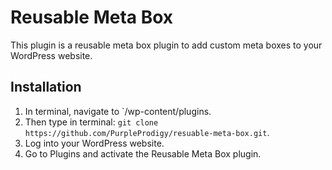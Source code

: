 # Reusable Meta Box

This plugin is a reusable meta box plugin to add custom meta boxes to your WordPress website.

## Installation

1. In terminal, navigate to `/wp-content/plugins.
2. Then type in terminal: `git clone https://github.com/PurpleProdigy/resuable-meta-box.git`.
3. Log into your WordPress website.
4. Go to Plugins and activate the Reusable Meta Box plugin.

